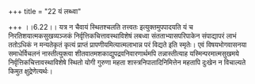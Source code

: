 +++
title = "22 यं लब्ध्वा"

+++
।।6.22।। यत्र न चैवायं स्थितश्चलति तत्त्वतः इत्युक्तमुपपादयति यं च
निरतिशयात्मकसुखव्यञ्जकं निर्वृत्तिकचित्तावस्थाविशेषं लबध्वा
संतताभ्यासपरिपाकेन संपाद्यापरं लाभं ततोऽधिकं न मन्यतेकृतं कृत्यं
प्राप्तं प्रापणीयमित्यात्मलाभान्न परं विद्यते इति स्मृतेः। एवं
विषयभोगवासनया समाधेर्विचलनं नास्तीत्युक्त्वा
शीतवातमशकाद्युपद्रवनिवारणार्थमपि तन्नास्तीत्याह यस्मिन्परमात्मसुखमये
निर्वृत्तिकचित्तावस्थाविशेषे स्थितो योगी गुरुणा महता
शास्त्रनिपातादिनिमित्तेन महतापि दुःखेन न विचाल्यते किमुत
क्षुद्रेणेत्यर्थः।

